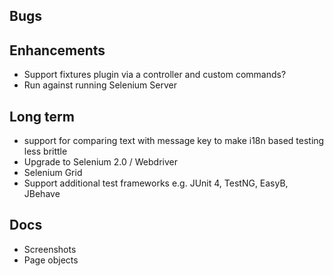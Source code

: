## Bugs

## Enhancements
* Support fixtures plugin via a controller and custom commands?
* Run against running Selenium Server

## Long term
* support for comparing text with message key to make i18n based testing less brittle
* Upgrade to Selenium 2.0 / Webdriver
* Selenium Grid
* Support additional test frameworks e.g. JUnit 4, TestNG, EasyB, JBehave

## Docs
* Screenshots
* Page objects